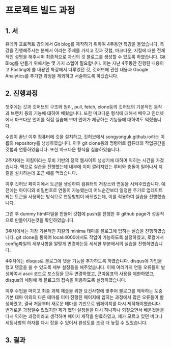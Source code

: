 # 프로젝트 빌드 과정

## 1. 서

유레카 프로젝트 강의에서 Git blog를 제작하기 위하여 4주동안 특강을 들었습니다. 
특강을 진행해주시는 분께서 <BLOG GAME>이라는 주제를 가지고 깃과 깃헙, 마크다운, 지킬에 대한 전체적인 설명을 해주시며 최종적으로 자신의 깃 블로그를 생성할 수 있도록 하였습니다.
Git Blog를 만들기 위해서는 몇 가지 스텝이 필요합니다. 이는 지난 4주동안 진행된 내용이고 Posting에 쓸 내용인 특강에서 다루었던 깃, 깃허브에 관한 내용과 Google Analytics를 추가한 과정을 제외하고 서술하도록 하겠습니다.

## 2. 진행과정
첫주에는 깃과 깃허브의 구조와 원리, pull, fetch, clone등의 깃허브의 기본적인 동작과 브랜치 등의 기능에 대하여 배웠습니다. 또한 마크다운 형식에 대해서 배우고 인터넷에서 마크다운 언어를 직접 실습해 보며 언어가 제공하는 기능들에 대하여도 익혔습니다.

수업이 끝난 이후 컴퓨터에 깃을 설치하고, 깃허브에서 songyonguk.github.io라는 이름의 repository를 생성하였습니다.
이후 git clone등의 명령어로 컴퓨터의 작업공간을 깃헙과 연동하였습니다. 또한 마크다운 형식을 실습하였습니다.

2주차에는 지킬이라는 루비 기반의 정적 웹사이트 생성기에 대하여 익히는 시간을 가졌습니다. 맥으로 실습을 진행했는데 내부에 이미 깔려져있는 루비와 충돌이 일어나서 지킬을 설치하는데 조금 애를 먹었습니다.

이후 깃허브 페이지에서 토큰을 생성하여 컴퓨터의 저장소와 연동을 시켜주었습니다. 예전에는 아이디와 비밀번호로 연동이 가능했는데 어느순간보터 일정한 주기로 업데이트 되는 토큰을 사용하는 방식으로 연동방법이 바뀌었는데, 이를 적용하여 실습을 진행했습니다.

그런 후 dummy html파일을 만들어 깃헙에 push를 진행한 후 github page가 성공적으로 만들어지는것을 확인하였습니다.

3주차에서는 가장 기본적인 지킬의 minima 테마를 블로그에 입히는 실습을 진행하였습니다. git clone을 통하여 local:4000에서도 작업이 가능하도록 설정하였고, 로컬에서 config파일의 세부사항을 알맞게 변경하는등 세세한 부분에서의 실습을 진행하였습니다.

4주차에는 disqus로 블로그에 댓글 기능을 추가하도록 하였습니다. disqus에 가입을 했고 댓글을 쓸 수 있도록 세부 설정들을 해주었습니다. 이때 여러가지 연동 오류들이 발생하여서 ascii 코드로 포스팅을 모두 변경하였고, 큰따옴표의 사용을 제한하였고, disqus의 세팅에 제 블로그의 접속을 허용하도록 설정하였습니다.

이후 수업을 마치고 최종 과제 제출을 위한 요건사항에 맞추어 블로그를 제작하는 도중 기본 테마 이외의 다른 테마를 이미 진행된 페이지에 입히는 과정에서 많은 오류들이 발생하였고, 결국 처음부터 새로운 테마를 기반으로 웹페이지를 다시 제작해야했습니다. 번거로운 과정일수 있었지만 제가 했던 설정들을 다시 하나하나 되짚으면서 배운것들을 다시 익히는 과정이라고 생각하며 페이지 제작을 완료하였고, 제가 모르고 있던 버그나 세팅사항의 하자를 다시 잡을 수 있어서 완성도를 조금 더 높힐 수 있었습니다.

## 3. 결과



